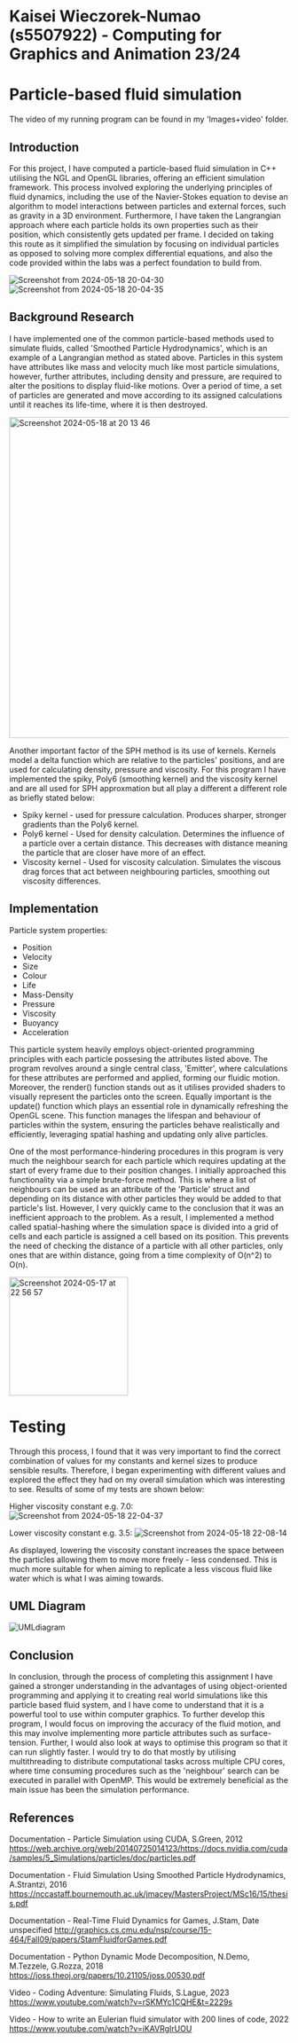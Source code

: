 # Kaisei Wieczorek-Numao (s5507922) - Computing for Graphics and Animation 23/24
# Particle-based fluid simulation

The video of my running program can be found in my 'Images+video' folder.

## Introduction
For this project, I have computed a particle-based fluid simulation in C++ utilising the NGL and OpenGL libraries, offering an efficient simulation framework. This process involved exploring the underlying principles of fluid dynamics, including the use of the Navier-Stokes equation to devise an algorithm to model interactions between particles and external forces, such as gravity in a 3D environment. Furthermore, I have taken the Langrangian approach where each particle holds its own properties such as their position, which consistently gets updated per frame. I decided on taking this route as it simplified the simulation by focusing on individual particles as opposed to solving more complex differential equations, and also the code provided within the labs was a perfect foundation to build from.

![Screenshot from 2024-05-18 20-04-30](https://github.com/NCCA/cfgaa24programingassignment-KaiseiWN10/assets/160144511/2ba840f9-f69e-414b-9a6f-a0af7679a1fa)  ![Screenshot from 2024-05-18 20-04-35](https://github.com/NCCA/cfgaa24programingassignment-KaiseiWN10/assets/160144511/380f6323-e25c-402f-8220-885afc74cb95)

## Background Research
I have implemented one of the common particle-based methods used to simulate fluids, called 'Smoothed Particle Hydrodynamics', which is an example of a Langrangian method as stated above. Particles in this system have attributes like mass and velocity much like most particle simulations, however, further attributes, including density and pressure, are required to alter the positions to display fluid-like motions. Over a period of time, a set of particles are generated and move according to its assigned calculations until it reaches its life-time, where it is then destroyed.

<img width="579" alt="Screenshot 2024-05-18 at 20 13 46" src="https://github.com/NCCA/cfgaa24programingassignment-KaiseiWN10/assets/160144511/c76fba59-7dab-4d9c-b8b1-78bed7e9c7b3">

Another important factor of the SPH method is its use of kernels. Kernels model a delta function which are relative to the particles' positions, and are used for calculating density, pressure and viscosity. For this program I have implemented the spiky, Poly6 (smoothing kernel) and the viscosity kernel and are all used for SPH approxmation but all play a different a different role as briefly stated below:

* Spiky kernel - used for pressure calculation. Produces sharper, stronger gradients than the Poly6 kernel.
* Poly6 kernel - Used for density calculation. Determines the influence of a particle over a certain distance. This decreases with distance meaning the particle that are closer have more of an effect.
* Viscosity kernel - Used for viscosity calculation. Simulates the viscous drag forces that act between neighbouring particles, smoothing out viscosity differences.

## Implementation
Particle system properties:
* Position
* Velocity
* Size
* Colour
* Life
* Mass-Density
* Pressure
* Viscosity
* Buoyancy
* Acceleration

This particle system heavily employs object-oriented programming principles with each particle possesing the attributes listed above. The program revolves around a single central class, 'Emitter', where calculations for these attributes are performed and applied, forming our fluidic motion. Moreover, the render() function stands out as it utilises provided shaders to visually represent the particles onto the screen. Equally important is the update() function which plays an essential role in dynamically refreshing the OpenGL scene. This function manages the lifespan and behaviour of particles within the system, ensuring the particles behave realistically and efficiently, leveraging spatial hashing and updating only alive particles.

One of the most performance-hindering procedures in this program is very much the neighbour search for each particle which requires updating at the start of every frame due to their position changes. I initially approached this functionality via a simple brute-force method. This is where a list of neighbours can be used as an attribute of the 'Particle' struct and depending on its distance with other particles they would be added to that particle's list. However, I very quickly came to the conclusion that it was an inefficient approach to the problem. As a result, I implemented a method called spatial-hashing where the simulation space is divided into a grid of cells and each particle is assigned a cell based on its position. This prevents the need of checking the distance of a particle with all other particles, only ones that are within distance, going from a time complexity of O(n^2) to O(n).  

 <img width="214" alt="Screenshot 2024-05-17 at 22 56 57" src="https://github.com/NCCA/cfgaa24programingassignment-KaiseiWN10/assets/160144511/062abf93-dde4-429b-a74d-07da2a6202a6">

# Testing
Through this process, I found that it was very important to find the correct combination of values for my constants and kernel sizes to produce sensible results. Therefore, I began experimenting with different values and explored the effect they had on my overall simulation which was interesting to see. Results of some of my tests are shown below:

Higher viscosity constant e.g. 7.0:
![Screenshot from 2024-05-18 22-04-37](https://github.com/NCCA/cfgaa24programingassignment-KaiseiWN10/assets/160144511/aa676544-c5ca-4e58-8c57-8c61afb9a500)

Lower viscosity constant e.g. 3.5:
![Screenshot from 2024-05-18 22-08-14](https://github.com/NCCA/cfgaa24programingassignment-KaiseiWN10/assets/160144511/bf1a1d3c-5091-45f8-a2ef-36bb95b6bcf9)

As displayed, lowering the viscosity constant increases the space between the particles allowing them to move more freely - less condensed. This is much more suitable for when aiming to replicate a less viscous fluid like water which is what I was aiming towards.

## UML Diagram

![UMLdiagram](https://github.com/NCCA/cfgaa24programingassignment-KaiseiWN10/assets/160144511/3d1b7fa3-899d-42d7-9640-f9700ea25877)

## Conclusion
In conclusion, through the process of completing this assignment I have gained a stronger understanding in the advantages of using object-oriented programming and applying it to creating real world simulations like this particle based fluid system, and I have come to understand that it is a powerful tool to use within computer graphics. To further develop this program, I would focus on improving the accuracy of the fluid motion, and this may involve implementing more particle attributes such as surface-tension. Further, I would also look at ways to optimise this program so that it can run slightly faster. I would try to do that mostly by utilising multithreading to distribute computational tasks across multiple CPU cores, where time consuming procedures such as the 'neighbour' search can be executed in parallel with OpenMP. This would be extremely beneficial as the main issue has been the simulation performance.

## References
Documentation - Particle Simulation using CUDA, S.Green, 2012
https://web.archive.org/web/20140725014123/https://docs.nvidia.com/cuda/samples/5_Simulations/particles/doc/particles.pdf

Documentation - Fluid Simulation Using Smoothed Particle Hydrodynamics, A.Strantzi, 2016
https://nccastaff.bournemouth.ac.uk/jmacey/MastersProject/MSc16/15/thesis.pdf

Documentation - Real-Time Fluid Dynamics for Games, J.Stam, Date unspecified 
http://graphics.cs.cmu.edu/nsp/course/15-464/Fall09/papers/StamFluidforGames.pdf

Documentation - Python Dynamic Mode Decomposition, N.Demo, M.Tezzele, G.Rozza, 2018
https://joss.theoj.org/papers/10.21105/joss.00530.pdf

Video - Coding Adventure: Simulating Fluids, S.Lague, 2023
https://www.youtube.com/watch?v=rSKMYc1CQHE&t=2229s

Video - How to write an Eulerian fluid simulator with 200 lines of code, 2022
https://www.youtube.com/watch?v=iKAVRgIrUOU
